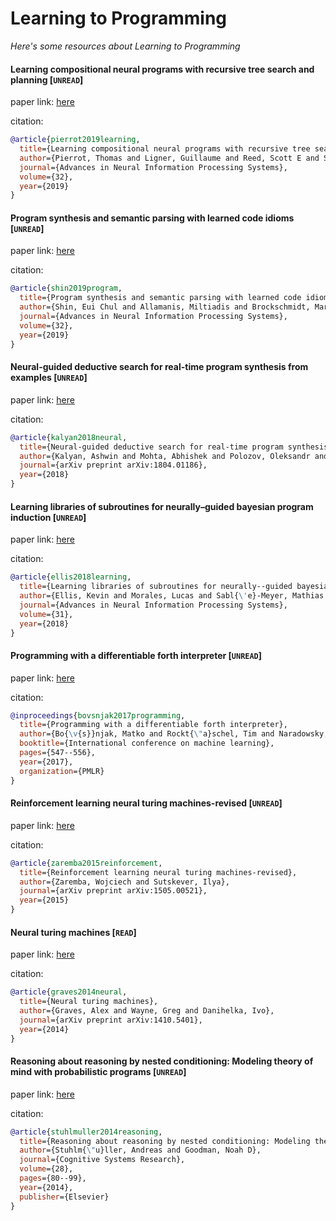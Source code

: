 # Learning to Programming
*Here's some resources about Learning to Programming*



#### Learning compositional neural programs with recursive tree search and planning [`UNREAD`]

paper link: [here](https://proceedings.neurips.cc/paper/2019/file/95b431e51fc53692913da5263c214162-Paper.pdf)

citation: 
```bibtex
@article{pierrot2019learning,
  title={Learning compositional neural programs with recursive tree search and planning},
  author={Pierrot, Thomas and Ligner, Guillaume and Reed, Scott E and Sigaud, Olivier and Perrin, Nicolas and Laterre, Alexandre and Kas, David and Beguir, Karim and de Freitas, Nando},
  journal={Advances in Neural Information Processing Systems},
  volume={32},
  year={2019}
}
```
    


#### Program synthesis and semantic parsing with learned code idioms [`UNREAD`]

paper link: [here](https://proceedings.neurips.cc/paper/2019/file/cff34ad343b069ea6920464ad17d4bcf-Paper.pdf)

citation: 
```bibtex
@article{shin2019program,
  title={Program synthesis and semantic parsing with learned code idioms},
  author={Shin, Eui Chul and Allamanis, Miltiadis and Brockschmidt, Marc and Polozov, Alex},
  journal={Advances in Neural Information Processing Systems},
  volume={32},
  year={2019}
}
```

#### Neural-guided deductive search for real-time program synthesis from examples [`UNREAD`]

paper link: [here](https://arxiv.org/pdf/1804.01186)

citation: 
```bibtex
@article{kalyan2018neural,
  title={Neural-guided deductive search for real-time program synthesis from examples},
  author={Kalyan, Ashwin and Mohta, Abhishek and Polozov, Oleksandr and Batra, Dhruv and Jain, Prateek and Gulwani, Sumit},
  journal={arXiv preprint arXiv:1804.01186},
  year={2018}
}
```
    


#### Learning libraries of subroutines for neurally–guided bayesian program induction [`UNREAD`]

paper link: [here](https://proceedings.neurips.cc/paper/2018/file/7aa685b3b1dc1d6780bf36f7340078c9-Paper.pdf)

citation: 
```bibtex
@article{ellis2018learning,
  title={Learning libraries of subroutines for neurally--guided bayesian program induction},
  author={Ellis, Kevin and Morales, Lucas and Sabl{\'e}-Meyer, Mathias and Solar-Lezama, Armando and Tenenbaum, Josh},
  journal={Advances in Neural Information Processing Systems},
  volume={31},
  year={2018}
}
```

#### Programming with a differentiable forth interpreter [`UNREAD`]

paper link: [here](http://proceedings.mlr.press/v70/bosnjak17a/bosnjak17a.pdf)

citation: 
```bibtex
@inproceedings{bovsnjak2017programming,
  title={Programming with a differentiable forth interpreter},
  author={Bo{\v{s}}njak, Matko and Rockt{\"a}schel, Tim and Naradowsky, Jason and Riedel, Sebastian},
  booktitle={International conference on machine learning},
  pages={547--556},
  year={2017},
  organization={PMLR}
}
```
    
#### Reinforcement learning neural turing machines-revised [`UNREAD`]

paper link: [here](https://arxiv.org/pdf/1505.00521)

citation: 
```bibtex
@article{zaremba2015reinforcement,
  title={Reinforcement learning neural turing machines-revised},
  author={Zaremba, Wojciech and Sutskever, Ilya},
  journal={arXiv preprint arXiv:1505.00521},
  year={2015}
}
```
    
    

#### Neural turing machines [`READ`]

paper link: [here](https://arxiv.org/pdf/1410.5401.pdf)

citation: 
```bibtex
@article{graves2014neural,
  title={Neural turing machines},
  author={Graves, Alex and Wayne, Greg and Danihelka, Ivo},
  journal={arXiv preprint arXiv:1410.5401},
  year={2014}
}
```


#### Reasoning about reasoning by nested conditioning: Modeling theory of mind with probabilistic programs [`UNREAD`]

paper link: [here](http://web.stanford.edu/~ngoodman/papers/StuhlmuellerGoodman-CogSys-2013.pdf)

citation: 
```bibtex
@article{stuhlmuller2014reasoning,
  title={Reasoning about reasoning by nested conditioning: Modeling theory of mind with probabilistic programs},
  author={Stuhlm{\"u}ller, Andreas and Goodman, Noah D},
  journal={Cognitive Systems Research},
  volume={28},
  pages={80--99},
  year={2014},
  publisher={Elsevier}
}
```
     
    